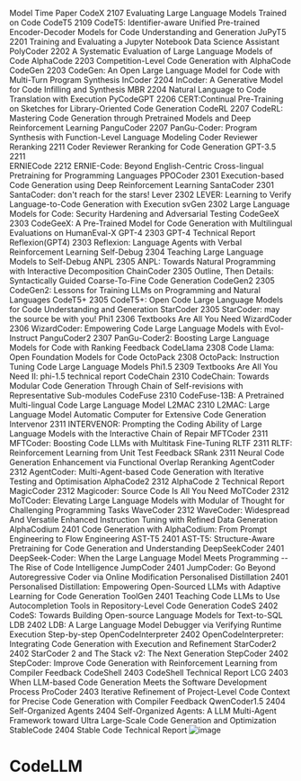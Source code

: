 Model	Time	Paper
CodeX	2107	Evaluating Large Language Models Trained on Code
CodeT5	2109	CodeT5: Identifier-aware Unified Pre-trained Encoder-Decoder Models for Code Understanding and Generation
JuPyT5	2201	Training and Evaluating a Jupyter Notebook Data Science Assistant
PolyCoder	2202	A Systematic Evaluation of Large Language Models of Code
AlphaCode	2203	Competition-Level Code Generation with AlphaCode
CodeGen	2203	CodeGen: An Open Large Language Model for Code with Multi-Turn Program Synthesis
InCoder	2204	InCoder: A Generative Model for Code Infilling and Synthesis
MBR	2204	Natural Language to Code Translation with Execution
PyCodeGPT	2206	CERT:Continual Pre-Training on Sketches for Library-Oriented Code Generation
CodeRL	2207	CodeRL: Mastering Code Generation through Pretrained Models and Deep Reinforcement Learning
PanguCoder	2207	PanGu-Coder: Program Synthesis with Function-Level Language Modeling
Coder Reviewer Reranking	2211	Coder Reviewer Reranking for Code Generation
GPT-3.5	2211	
ERNIECode	2212	ERNIE-Code: Beyond English-Centric Cross-lingual Pretraining for Programming Languages
PPOCoder	2301	Execution-based Code Generation using Deep Reinforcement Learning
SantaCoder	2301	SantaCoder: don't reach for the stars!
Lever	2302	LEVER: Learning to Verify Language-to-Code Generation with Execution
svGen	2302	Large Language Models for Code: Security Hardening and Adversarial Testing
CodeGeeX	2303	CodeGeeX: A Pre-Trained Model for Code Generation with Multilingual Evaluations on HumanEval-X
GPT-4	2303	GPT-4 Technical Report
Reflexion(GPT4)	2303	Reflexion: Language Agents with Verbal Reinforcement Learning
Self-Debug	2304	Teaching Large Language Models to Self-Debug
ANPL	2305	ANPL: Towards Natural Programming with Interactive Decomposition
ChainCoder	2305	Outline, Then Details: Syntactically Guided Coarse-To-Fine Code Generation
CodeGen2	2305	CodeGen2: Lessons for Training LLMs on Programming and Natural Languages
CodeT5+	2305	CodeT5+: Open Code Large Language Models for Code Understanding and Generation
StarCoder	2305	StarCoder: may the source be with you!
Phi1	2306	Textbooks Are All You Need
WizardCoder	2306	WizardCoder: Empowering Code Large Language Models with Evol-Instruct
PanguCoder2	2307	PanGu-Coder2: Boosting Large Language Models for Code with Ranking Feedback
CodeLlama	2308	Code Llama: Open Foundation Models for Code
OctoPack	2308	OctoPack: Instruction Tuning Code Large Language Models
Phi1.5	2309	Textbooks Are All You Need II: phi-1.5 technical report
CodeChain	2310	CodeChain: Towards Modular Code Generation Through Chain of Self-revisions with Representative Sub-modules
CodeFuse	2310	CodeFuse-13B: A Pretrained Multi-lingual Code Large Language Model
L2MAC	2310	L2MAC: Large Language Model Automatic Computer for Extensive Code Generation
Intervenor	2311	INTERVENOR: Prompting the Coding Ability of Large Language Models with the Interactive Chain of Repair
MFTCoder	2311	MFTCoder: Boosting Code LLMs with Multitask Fine-Tuning
RLTF	2311	RLTF: Reinforcement Learning from Unit Test Feedback
SRank	2311	Neural Code Generation Enhancement via Functional Overlap Reranking
AgentCoder	2312	AgentCoder: Multi-Agent-based Code Generation with Iterative Testing and Optimisation
AlphaCode2	2312	AlphaCode 2 Technical Report
MagicCoder	2312	Magicoder: Source Code Is All You Need
MoTCoder	2312	MoTCoder: Elevating Large Language Models with Modular of Thought for Challenging Programming Tasks
WaveCoder	2312	WaveCoder: Widespread And Versatile Enhanced Instruction Tuning with Refined Data Generation
AlphaCodium	2401	Code Generation with AlphaCodium: From Prompt Engineering to Flow Engineering
AST-T5	2401	AST-T5: Structure-Aware Pretraining for Code Generation and Understanding
DeepSeekCoder	2401	DeepSeek-Coder: When the Large Language Model Meets Programming -- The Rise of Code Intelligence
JumpCoder	2401	JumpCoder: Go Beyond Autoregressive Coder via Online Modification
Personalised Distillation	2401	Personalised Distillation: Empowering Open-Sourced LLMs with Adaptive Learning for Code Generation
ToolGen	2401	Teaching Code LLMs to Use Autocompletion Tools in Repository-Level Code Generation
CodeS	2402	CodeS: Towards Building Open-source Language Models for Text-to-SQL
LDB	2402	LDB: A Large Language Model Debugger via Verifying Runtime Execution Step-by-step
OpenCodeInterpreter	2402	OpenCodeInterpreter: Integrating Code Generation with Execution and Refinement
StarCoder2	2402	StarCoder 2 and The Stack v2: The Next Generation
StepCoder	2402	StepCoder: Improve Code Generation with Reinforcement Learning from Compiler Feedback
CodeShell	2403	CodeShell Technical Report
LCG	2403	When LLM-based Code Generation Meets the Software Development Process
ProCoder	2403	Iterative Refinement of Project-Level Code Context for Precise Code Generation with Compiler Feedback
QwenCoder1.5	2404	
Self-Organized Agents	2404	Self-Organized Agents: A LLM Multi-Agent Framework toward Ultra Large-Scale Code Generation and Optimization
StableCode	2404	Stable Code Technical Report
![image](https://github.com/guanziju/CodeLLM/assets/95598412/4f4298bd-0b49-4a28-9def-79e9a4887fbf)
# CodeLLM
